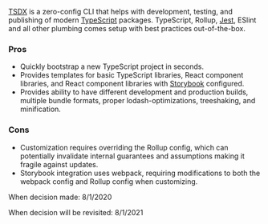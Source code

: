 [TSDX](https://github.com/formium/tsdx) is a zero-config CLI that helps with development, testing, and publishing of modern [TypeScript]() packages. TypeScript, Rollup, [Jest](), ESlint and all other plumbing comes setup with best practices out-of-the-box.

### Pros

- Quickly bootstrap a new TypeScript project in seconds.
- Provides templates for basic TypeScript libraries, React component libraries, and React component libraries with [Storybook]() configured.
- Provides ability to have different development and production builds, multiple bundle formats, proper lodash-optimizations, treeshaking, and minification.

### Cons

- Customization requires overriding the Rollup config, which can potentially invalidate internal guarantees and assumptions making it fragile against updates.
- Storybook integration uses webpack, requiring modifications to both the webpack config and Rollup config when customizing.

When decision made: 8/1/2020

When decision will be revisited: 8/1/2021
